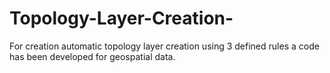 # Topology-Layer-Creation-
For creation automatic topology layer creation using 3 defined rules a code has been developed for geospatial data.
